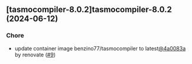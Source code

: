 

## [tasmocompiler-8.0.2]tasmocompiler-8.0.2 (2024-06-12)

### Chore



- update container image benzino77/tasmocompiler to latest[@4a0083a](https://github.com/4a0083a) by renovate ([#9](https://github.com/truecharts/charts/issues/9))
